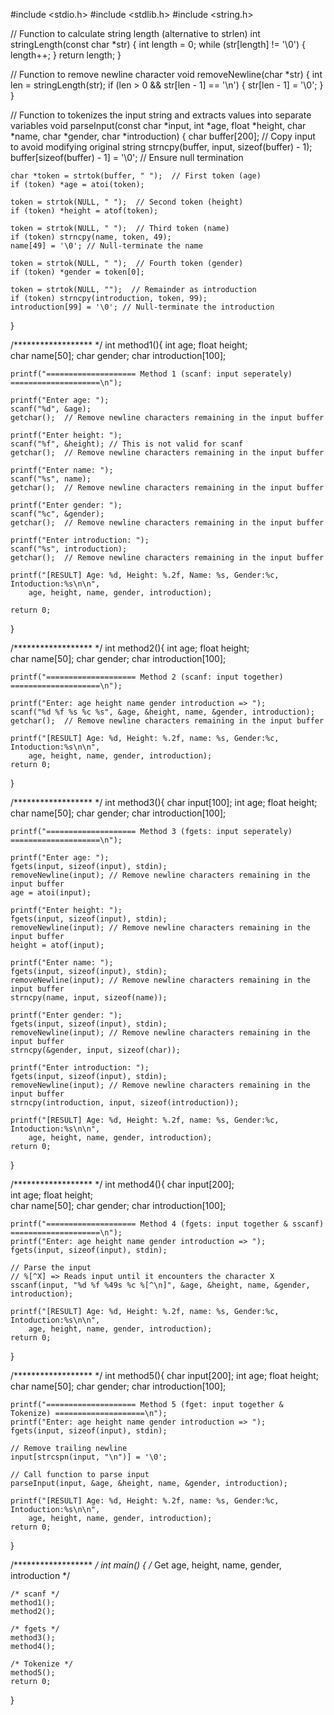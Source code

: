 #include <stdio.h>
#include <stdlib.h>
#include <string.h>

// Function to calculate string length (alternative to strlen)
int stringLength(const char *str) {
    int length = 0;
    while (str[length] != '\0') {
        length++;
    }
    return length;
}

// Function to remove newline character
void removeNewline(char *str) {
    int len = stringLength(str);
    if (len > 0 && str[len - 1] == '\n') {
        str[len - 1] = '\0';
    }
}

// Function to tokenizes the input string and extracts values into separate variables
void parseInput(const char *input, int *age, float *height, char *name, char *gender, char *introduction) {
    char buffer[200]; // Copy input to avoid modifying original string
    strncpy(buffer, input, sizeof(buffer) - 1);
    buffer[sizeof(buffer) - 1] = '\0';  // Ensure null termination

    char *token = strtok(buffer, " ");  // First token (age)
    if (token) *age = atoi(token);
   
    token = strtok(NULL, " ");  // Second token (height)
    if (token) *height = atof(token);
   
    token = strtok(NULL, " ");  // Third token (name)
    if (token) strncpy(name, token, 49);
    name[49] = '\0'; // Null-terminate the name
   
    token = strtok(NULL, " ");  // Fourth token (gender)
    if (token) *gender = token[0];
   
    token = strtok(NULL, "");  // Remainder as introduction
    if (token) strncpy(introduction, token, 99);
    introduction[99] = '\0'; // Null-terminate the introduction
}

/****************** */
int method1(){
    int age;
    float height;    
    char name[50];
    char gender;
    char introduction[100];

    printf("==================== Method 1 (scanf: input seperately) ====================\n");

    printf("Enter age: ");
    scanf("%d", &age);
    getchar();  // Remove newline characters remaining in the input buffer

    printf("Enter height: ");
    scanf("%f", &height); // This is not valid for scanf
    getchar();  // Remove newline characters remaining in the input buffer

    printf("Enter name: ");
    scanf("%s", name);
    getchar();  // Remove newline characters remaining in the input buffer

    printf("Enter gender: ");
    scanf("%c", &gender);
    getchar();  // Remove newline characters remaining in the input buffer

    printf("Enter introduction: ");
    scanf("%s", introduction);
    getchar();  // Remove newline characters remaining in the input buffer

    printf("[RESULT] Age: %d, Height: %.2f, Name: %s, Gender:%c, Intoduction:%s\n\n",
        age, height, name, gender, introduction);

    return 0;
}

/****************** */
int method2(){
    int age;
    float height;    
    char name[50];
    char gender;
    char introduction[100];

    printf("==================== Method 2 (scanf: input together) ====================\n");

    printf("Enter: age height name gender introduction => ");
    scanf("%d %f %s %c %s", &age, &height, name, &gender, introduction);
    getchar();  // Remove newline characters remaining in the input buffer

    printf("[RESULT] Age: %d, Height: %.2f, name: %s, Gender:%c, Intoduction:%s\n\n",
        age, height, name, gender, introduction);    
    return 0;    
}

/****************** */
int method3(){
    char input[100];
    int age;
    float height;    
    char name[50];
    char gender;
    char introduction[100];

    printf("==================== Method 3 (fgets: input seperately) ====================\n");

    printf("Enter age: ");
    fgets(input, sizeof(input), stdin);
    removeNewline(input); // Remove newline characters remaining in the input buffer
    age = atoi(input);

    printf("Enter height: ");
    fgets(input, sizeof(input), stdin);
    removeNewline(input); // Remove newline characters remaining in the input buffer
    height = atof(input);

    printf("Enter name: ");
    fgets(input, sizeof(input), stdin);
    removeNewline(input); // Remove newline characters remaining in the input buffer
    strncpy(name, input, sizeof(name));

    printf("Enter gender: ");
    fgets(input, sizeof(input), stdin);
    removeNewline(input); // Remove newline characters remaining in the input buffer
    strncpy(&gender, input, sizeof(char));

    printf("Enter introduction: ");
    fgets(input, sizeof(input), stdin);
    removeNewline(input); // Remove newline characters remaining in the input buffer
    strncpy(introduction, input, sizeof(introduction));

    printf("[RESULT] Age: %d, Height: %.2f, name: %s, Gender:%c, Intoduction:%s\n\n",
        age, height, name, gender, introduction);        
    return 0;    
}

/****************** */
int method4(){
    char input[200];  
    int age;
    float height;    
    char name[50];
    char gender;
    char introduction[100];

    printf("==================== Method 4 (fgets: input together & sscanf) ====================\n");
    printf("Enter: age height name gender introduction => ");
    fgets(input, sizeof(input), stdin);

    // Parse the input
    // %[^X] => Reads input until it encounters the character X
    sscanf(input, "%d %f %49s %c %[^\n]", &age, &height, name, &gender, introduction);

    printf("[RESULT] Age: %d, Height: %.2f, name: %s, Gender:%c, Intoduction:%s\n\n",
        age, height, name, gender, introduction);        
    return 0;    
}

/****************** */
int method5(){
    char input[200];
    int age;
    float height;
    char name[50];
    char gender;
    char introduction[100];

    printf("==================== Method 5 (fget: input together & Tokenize) ====================\n");
    printf("Enter: age height name gender introduction => ");
    fgets(input, sizeof(input), stdin);

    // Remove trailing newline
    input[strcspn(input, "\n")] = '\0';

    // Call function to parse input
    parseInput(input, &age, &height, name, &gender, introduction);

    printf("[RESULT] Age: %d, Height: %.2f, name: %s, Gender:%c, Intoduction:%s\n\n",
        age, height, name, gender, introduction);  
    return 0;    
}

/****************** */
int main() {
    /* Get age, height, name, gender, introduction */

    /* scanf */
    method1();
    method2();

    /* fgets */
    method3();
    method4();  

    /* Tokenize */
    method5();    
    return 0;
}

